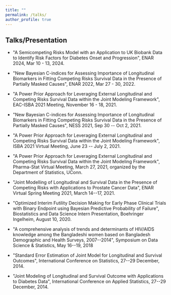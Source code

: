 ```yaml
---
title: ""
permalink: /talks/
author_profile: true
---
```


## Talks/Presentation
* "A Semicompeting Risks Model with an Application to UK Biobank Data to Identify Risk Factors for Diabetes Onset and Progression", ENAR 2024, Mar 10 - 13, 2024.

* "New Bayesian C-indices for Assessing Importance of Longitudinal Biomarkers in Fitting Competing Risks Survival Data in the Presence of Partially Masked Causes", ENAR 2022, Mar 27 - 30, 2022.

* "A Power Prior Approach for Leveraging External Longitudinal and Competing Risks Survival Data within the Joint Modeling Framework", EAC-ISBA 2021 Meeting, November 16 - 18, 2021.

* "New Bayesian C-indices for Assessing Importance of Longitudinal Biomarkers in Fitting Competing Risks Survival Data in the Presence of Partially Masked Causes", NESS 2021, Sep 30 -- Oct 2, 2021.

* "A Power Prior Approach for Leveraging External Longitudinal and Competing Risks Survival Data within the Joint Modeling Framework", ISBA 2021 Virtual Meeting, June 23 -- July 2, 2021.

* "A Power Prior Approach for Leveraging External Longitudinal and Competing Risks Survival Data within the Joint Modeling Framework", Pharma-Stat Virtual Meeting, March 27, 2021, organized by the Department of Statistics, UConn.

* "Joint Modelling of Longitudinal and Survival Data in the Presence of Competing Risks with Applications to Prostate Cancer Data", ENAR Virtual Spring Meeting 2021, March 14--17, 2021.

* "Optimized Interim Futility Decision Making for Early Phase Clinical Trials with Binary Endpoint using Bayesian Predictive Probability of Failure", Biostatistics and Data Science Intern Presentation, Boehringer Ingelheim, August 10, 2020.

* "A comprehensive analysis of trends and determinants of HIV/AIDS knowledge among the Bangladeshi women based on Bangladesh Demographic and Health Surveys, 2007--2014", Symposium on Data Science & Statistics, May 16--19, 2018 

* "Standard Error Estimation of Joint Model for Longitudinal and Survival Outcomes", International Conference on Statistics, 27--29 December, 2014.

* "Joint Modeling of Longitudinal and Survival Outcome with Applications to Diabetes Data", International Conference on Applied Statistics, 27--29 December, 2014.





